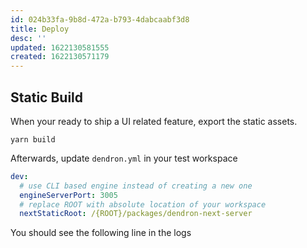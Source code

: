 ```yaml
---
id: 024b33fa-9b8d-472a-b793-4dabcaabf3d8
title: Deploy
desc: ''
updated: 1622130581555
created: 1622130571179
---
```



## Static Build

When your ready to ship a UI related feature, export the static assets. 

```
yarn build
```

Afterwards, update `dendron.yml` in your test workspace

```yml
dev:
  # use CLI based engine instead of creating a new one
  engineServerPort: 3005
  # replace ROOT with absolute location of your workspace 
  nextStaticRoot: /{ROOT}/packages/dendron-next-server
```

You should see the following line in the logs

